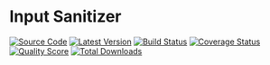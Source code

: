 Input Sanitizer
===============

[![Source Code](https://img.shields.io/badge/source-ACID--Solutions%2Finput--sanitizer-blue.svg)](https://github.com/ACID-Solutions/input-sanitizer)
[![Latest Version](https://img.shields.io/github/release/ACID-Solutions/input-sanitizer.svg?style=flat-square)](https://github.com/ACID-Solutions/input-sanitizer/releases)
[![Build Status](https://img.shields.io/travis/ACID-Solutions/input-sanitizer.svg?style=flat-square)](https://travis-ci.org/ACID-Solutions/input-sanitizer)
[![Coverage Status](https://img.shields.io/scrutinizer/coverage/g/ACID-Solutions/input-sanitizer.svg?style=flat-square)](https://scrutinizer-ci.com/g/ACID-Solutions/input-sanitizer/code-structure)
[![Quality Score](https://img.shields.io/scrutinizer/g/ACID-Solutions/input-sanitizer.svg?style=flat-square)](https://scrutinizer-ci.com/g/ACID-Solutions/input-sanitizer)
[![Total Downloads](https://img.shields.io/packagist/dt/ACID-Solutions/input-sanitizer.svg?style=flat-square)](https://packagist.org/packages/ACID-Solutions/input-sanitizer)
